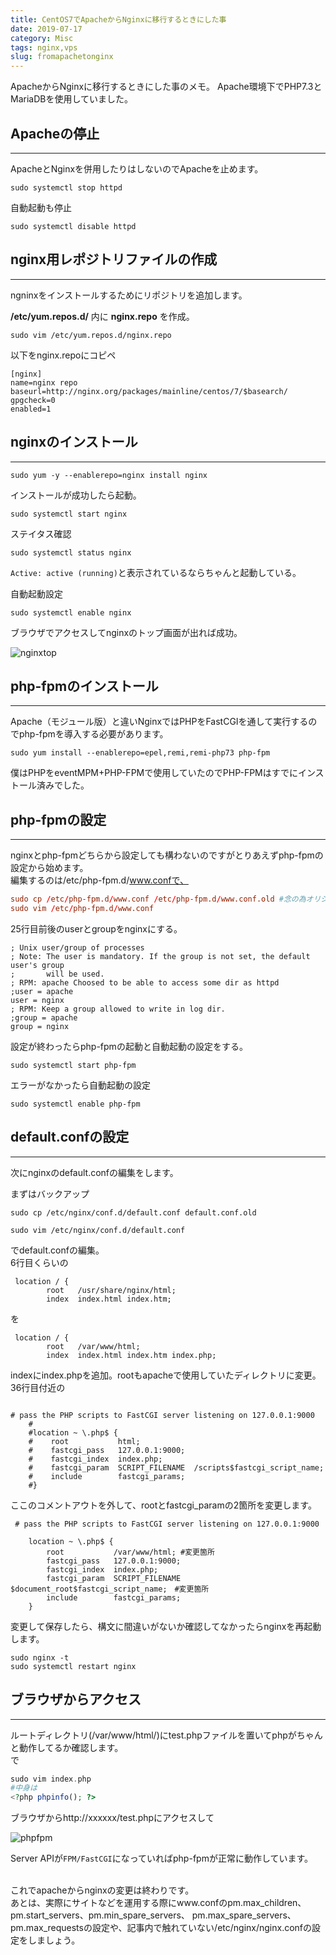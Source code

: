 ```yaml
---
title: CentOS7でApacheからNginxに移行するときにした事
date: 2019-07-17
category: Misc
tags: nginx,vps
slug: fromapachetonginx
---
```


ApacheからNginxに移行するときにした事のメモ。
Apache環境下でPHP7.3とMariaDBを使用していました。

## Apacheの停止
---

ApacheとNginxを併用したりはしないのでApacheを止めます。

```
sudo systemctl stop httpd
```

自動起動も停止

```
sudo systemctl disable httpd
```

## nginx用レポジトリファイルの作成
---

ngninxをインストールするためにリポジトリを追加します。

**/etc/yum.repos.d/** 内に **nginx.repo** を作成。

```
sudo vim /etc/yum.repos.d/nginx.repo
```

以下をnginx.repoにコピペ
```
[nginx]
name=nginx repo
baseurl=http://nginx.org/packages/mainline/centos/7/$basearch/
gpgcheck=0
enabled=1
```

## nginxのインストール
---

```
sudo yum -y --enablerepo=nginx install nginx
```

インストールが成功したら起動。

```
sudo systemctl start nginx
```

ステイタス確認

```
sudo systemctl status nginx
```

`Active: active (running)`と表示されているならちゃんと起動している。

自動起動設定

```
sudo systemctl enable nginx
```

ブラウザでアクセスしてnginxのトップ画面が出れば成功。

![nginxtop](../../../images/nginxtop.jpg)

## php-fpmのインストール
---

Apache（モジュール版）と違いNginxではPHPをFastCGIを通して実行するのでphp-fpmを導入する必要があります。  

```
sudo yum install --enablerepo=epel,remi,remi-php73 php-fpm
```

僕はPHPをeventMPM+PHP-FPMで使用していたのでPHP-FPMはすでにインストール済みでした。


## php-fpmの設定
---

nginxとphp-fpmどちらから設定しても構わないのですがとりあえずphp-fpmの設定から始めます。  
編集するのは/etc/php-fpm.d/www.confで、

```conf
sudo cp /etc/php-fpm.d/www.conf /etc/php-fpm.d/www.conf.old #念の為オリジナルをバックアップ
sudo vim /etc/php-fpm.d/www.conf
```

25行目前後のuserとgroupをnginxにする。

```
; Unix user/group of processes
; Note: The user is mandatory. If the group is not set, the default user's group
;       will be used.
; RPM: apache Choosed to be able to access some dir as httpd
;user = apache
user = nginx
; RPM: Keep a group allowed to write in log dir.
;group = apache
group = nginx

```

設定が終わったらphp-fpmの起動と自動起動の設定をする。

```
sudo systemctl start php-fpm
```

エラーがなかったら自動起動の設定

```
sudo systemctl enable php-fpm
```


## default.confの設定
---

次にnginxのdefault.confの編集をします。

まずはバックアップ
```
sudo cp /etc/nginx/conf.d/default.conf default.conf.old
```
```
sudo vim /etc/nginx/conf.d/default.conf
```

でdefault.confの編集。  
6行目くらいの

```
 location / {
        root   /usr/share/nginx/html;
        index  index.html index.htm;
```

を

```
 location / {
        root   /var/www/html;
        index  index.html index.htm index.php;
```

indexにindex.phpを追加。rootもapacheで使用していたディレクトリに変更。  
36行目付近の

```text

# pass the PHP scripts to FastCGI server listening on 127.0.0.1:9000
    # 
    #location ~ \.php$ {
    #    root           html;
    #    fastcgi_pass   127.0.0.1:9000;
    #    fastcgi_index  index.php;
    #    fastcgi_param  SCRIPT_FILENAME  /scripts$fastcgi_script_name;
    #    include        fastcgi_params;
    #}
```

ここのコメントアウトを外して、rootとfastcgi_paramの2箇所を変更します。

```text
 # pass the PHP scripts to FastCGI server listening on 127.0.0.1:9000

    location ~ \.php$ {
        root           /var/www/html; #変更箇所
        fastcgi_pass   127.0.0.1:9000;
        fastcgi_index  index.php;
        fastcgi_param  SCRIPT_FILENAME  $document_root$fastcgi_script_name;　#変更箇所
        include        fastcgi_params;
    }
```

変更して保存したら、構文に間違いがないか確認してなかったらnginxを再起動します。

```
sudo nginx -t
sudo systemctl restart nginx
```

## ブラウザからアクセス
---

ルートディレクトリ(/var/www/html/)にtest.phpファイルを置いてphpがちゃんと動作してるか確認します。  
で

```php
sudo vim index.php
#中身は
<?php phpinfo(); ?>
```

ブラウザからhttp://xxxxxx/test.phpにアクセスして

![phpfpm](../../../images/php-fpm.jpg)

Server APIが`FPM/FastCGI`になっていればphp-fpmが正常に動作しています。<br><br>

これでapacheからnginxの変更は終わりです。  
あとは、実際にサイトなどを運用する際にwww.confのpm.max_children、pm.start_servers、pm.min_spare_servers、
pm.max_spare_servers、pm.max_requestsの設定や、記事内で触れていない/etc/nginx/nginx.confの設定をしましょう。
